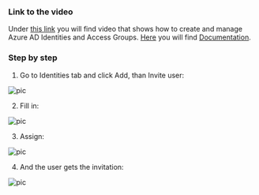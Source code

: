 
### Link to the video

Under [this link](https://profitbasedocs.blob.core.windows.net/videos/Users%20and%20Permissions%20-%20Create%20and%20Manage%20Azure%20AD%20Users%20and%20User%20Groups.mp4) you will find video that shows how to create and manage Azure AD Identities and Access Groups. [Here](../accessgroups.md) you will find [Documentation](../accessgroups.md).
<br/>


### Step by step


1. Go to Identities tab and click Add, than Invite user:

![pic](https://profitbasedocs.blob.core.windows.net/images/HTazAD%20(4).png)

2. Fill in:

![pic](https://profitbasedocs.blob.core.windows.net/images/HTazAD%20(5).png)

3. Assign:

![pic](https://profitbasedocs.blob.core.windows.net/images/HTazAD%20(6).png)

4. And the user gets the invitation:

![pic](https://profitbasedocs.blob.core.windows.net/images/HTazAD%20(7).png)



